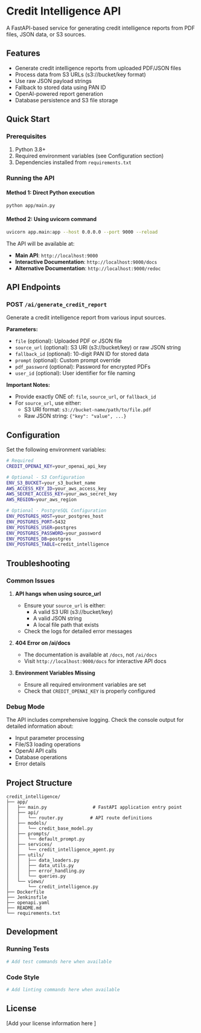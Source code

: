 # Credit Intelligence API

A FastAPI-based service for generating credit intelligence reports from PDF files, JSON data, or S3 sources.

## Features

- Generate credit intelligence reports from uploaded PDF/JSON files
- Process data from S3 URLs (s3://bucket/key format)
- Use raw JSON payload strings
- Fallback to stored data using PAN ID
- OpenAI-powered report generation
- Database persistence and S3 file storage

## Quick Start

### Prerequisites

1. Python 3.8+
2. Required environment variables (see Configuration section)
3. Dependencies installed from `requirements.txt`

### Running the API

#### Method 1: Direct Python execution
```bash
python app/main.py
```

#### Method 2: Using uvicorn command
```bash
uvicorn app.main:app --host 0.0.0.0 --port 9000 --reload
```

The API will be available at:
- **Main API**: `http://localhost:9000`
- **Interactive Documentation**: `http://localhost:9000/docs`
- **Alternative Documentation**: `http://localhost:9000/redoc`

## API Endpoints

### POST `/ai/generate_credit_report`

Generate a credit intelligence report from various input sources.

**Parameters:**
- `file` (optional): Uploaded PDF or JSON file
- `source_url` (optional): S3 URI (s3://bucket/key) or raw JSON string
- `fallback_id` (optional): 10-digit PAN ID for stored data
- `prompt` (optional): Custom prompt override
- `pdf_password` (optional): Password for encrypted PDFs
- `user_id` (optional): User identifier for file naming

**Important Notes:**
- Provide exactly ONE of: `file`, `source_url`, or `fallback_id`
- For `source_url`, use either:
  - S3 URI format: `s3://bucket-name/path/to/file.pdf`
  - Raw JSON string: `{"key": "value", ...}`

## Configuration

Set the following environment variables:

```bash
# Required
CREDIT_OPENAI_KEY=your_openai_api_key

# Optional - S3 Configuration
ENV_S3_BUCKET=your_s3_bucket_name
AWS_ACCESS_KEY_ID=your_aws_access_key
AWS_SECRET_ACCESS_KEY=your_aws_secret_key
AWS_REGION=your_aws_region

# Optional - PostgreSQL Configuration
ENV_POSTGRES_HOST=your_postgres_host
ENV_POSTGRES_PORT=5432
ENV_POSTGRES_USER=postgres
ENV_POSTGRES_PASSWORD=your_password
ENV_POSTGRES_DB=postgres
ENV_POSTGRES_TABLE=credit_intelligence
```

## Troubleshooting

### Common Issues

1. **API hangs when using source_url**
   - Ensure your `source_url` is either:
     - A valid S3 URI (s3://bucket/key)
     - A valid JSON string
     - A local file path that exists
   - Check the logs for detailed error messages

2. **404 Error on /ai/docs**
   - The documentation is available at `/docs`, not `/ai/docs`
   - Visit `http://localhost:9000/docs` for interactive API docs

3. **Environment Variables Missing**
   - Ensure all required environment variables are set
   - Check that `CREDIT_OPENAI_KEY` is properly configured

### Debug Mode

The API includes comprehensive logging. Check the console output for detailed information about:
- Input parameter processing
- File/S3 loading operations
- OpenAI API calls
- Database operations
- Error details

## Project Structure

```
credit_intelligence/
├── app/
│   ├── main.py                 # FastAPI application entry point
│   ├── api/
│   │   └── router.py          # API route definitions
│   ├── models/
│   │   └── credit_base_model.py
│   ├── prompts/
│   │   └── default_prompt.py
│   ├── services/
│   │   └── credit_intelligence_agent.py
│   ├── utils/
│   │   ├── data_loaders.py
│   │   ├── data_utils.py
│   │   ├── error_handling.py
│   │   └── queries.py
│   └── views/
│       └── credit_intelligence.py
├── Dockerfile
├── Jenkinsfile
├── openapi.yaml
├── README.md
└── requirements.txt
```

## Development

### Running Tests
```bash
# Add test commands here when available
```

### Code Style
```bash
# Add linting commands here when available
```

## License

[Add your license information here ]